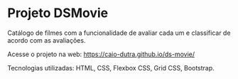 # Projeto DSMovie

Catálogo de filmes com a funcionalidade de avaliar cada um e classificar de acordo com as avaliações.

Acesse o projeto na web: https://caio-dutra.github.io/ds-movie/



Tecnologias utilizadas: HTML, CSS, Flexbox CSS, Grid CSS, Bootstrap.





